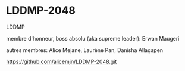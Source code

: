 # LDDMP-2048
LDDMP

membre d'honneur, boss absolu (aka supreme leader): Erwan Maugeri

autres membres: Alice Mejane, Laurène Pan, Danisha Allagapen

https://github.com/alicemjn/LDDMP-2048.git
